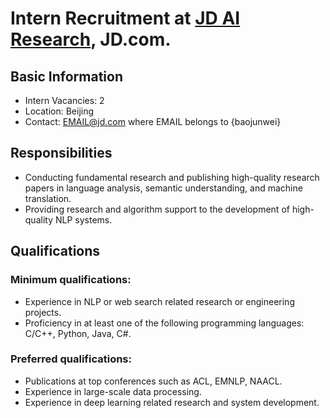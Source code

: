# Intern Recruitment at [JD AI Research](lat.md), JD.com. 

## Basic Information  

- Intern Vacancies: 2
- Location: Beijing
- Contact: EMAIL@jd.com where EMAIL belongs to {baojunwei}


## Responsibilities
- Conducting fundamental research and publishing high-quality research papers in language analysis, semantic understanding, and machine translation.
- Providing research and algorithm support to the development of high-quality NLP systems.


## Qualifications
### Minimum qualifications:
- Experience in NLP or web search related research or engineering projects.
- Proficiency in at least one of the following programming languages: C/C++, Python, Java, C#.


### Preferred qualifications:
- Publications at top conferences such as ACL, EMNLP, NAACL.
- Experience in large-scale data processing.
- Experience in deep learning related research and system development.
